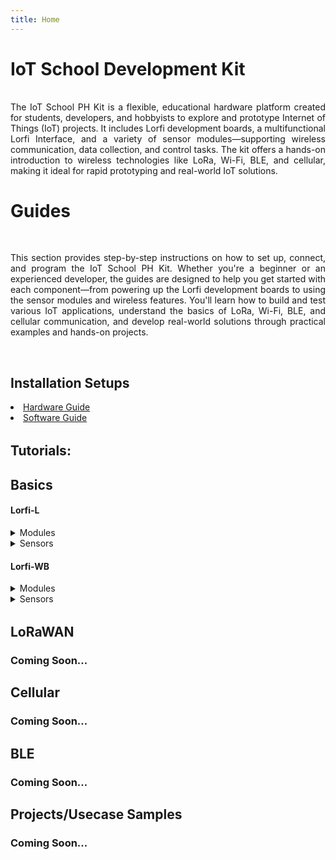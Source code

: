 ```yaml
---
title: Home
---
```


# <span style="display:inline-block;margin-bottom:1rem;">IoT School Development Kit</span>

<p style="text-align:justify;margin-bottom:2rem;">
  The IoT School PH Kit is a flexible, educational hardware platform created for students, developers, and hobbyists to explore and prototype Internet of Things (IoT) projects. It includes Lorfi development boards, a multifunctional Lorfi Interface, and a variety of sensor modules—supporting wireless communication, data collection, and control tasks. The kit offers a hands-on introduction to wireless technologies like LoRa, Wi-Fi, BLE, and cellular, making it ideal for rapid prototyping and real-world IoT solutions.
</p>


# <span style="display:inline-block;margin-bottom:1rem;">Guides</span>

  <p style="text-align:justify;display:inline-block;margin-bottom:2rem;">
    This section provides step-by-step instructions on how to set up, connect, and program the IoT School PH Kit. Whether you're a beginner or an experienced developer, the guides are designed to help you get started with each component—from powering up the Lorfi development boards to using the sensor modules and wireless features. You'll learn how to build and test various IoT applications, understand the basics of LoRa, Wi-Fi, BLE, and cellular communication, and develop real-world solutions through practical examples and hands-on projects.
  </p>

  <div style="margin-bottom:2rem;">
    <h2>Installation Setups</h2>
      <li>
          <a href="/docs/Hardware-Guide.html">Hardware Guide</a>
      </li>
      <li>
          <a href="/docs/Software-Guide.html">Software Guide</a>
      </li>
  </div>

  <div style="margin-bottom:1rem;">
    <h2>Tutorials:</h2>
  </div>
      
  <div style="margin-bottom:1rem;">
    <h2>Basics</h2>
  </div>

  <div style="margin-bottom:1rem;">
    <h4><strong>Lorfi-L</strong></h4>
    <div>
      <details>
        <summary>Modules</summary>
        <ul>
          <li><a href="/docs/projects/Basic/Lorfi-L/Modules/White_LED_Module.html">White LED Module</a></li>
          <li><a href="/docs/projects/Basic/Lorfi-L/Modules/3W_LED_Module.html">3W LED Module</a></li>
          <li><a href="/docs/projects/Basic/Lorfi-L/Modules/Active_Buzzer.html">Active Buzzer Module</a></li>
          <li><a href="/docs/projects/Basic/Lorfi-L/Modules/Passive_Buzzer_Module.html">Passive Buzzer Module</a></li>
          <li><a href="/docs/projects/Basic/Lorfi-L/Modules/Button_Switch_Module.html">Button Switch Module</a></li>
          <li><a href="/docs/projects/Basic/Lorfi-L/Modules/APDS_9930_Attitude_Sensor_Module.html">APDS-9930 Attitude Sensor Module</a></li>
          <li><a href="/docs/projects/Basic/Lorfi-L/Modules/Single_Relay_Module.html">Single Relay Module</a></li>
          <li><a href="/docs/projects/Basic/Lorfi-L/Modules/Reed_Switch_Module.html">Reed Switch Module</a></li>
          <li><a href="/docs/projects/Basic/Lorfi-L/Modules/Photo_Interrupter_Module.html">Photo Interruptor Module</a></li>
          <li><a href="/docs/projects/Basic/Lorfi-L/Modules/Capacitive_Touch_Module.html">Capacitive Touch Module</a></li>
          <li><a href="/docs/projects/Basic/Lorfi-L/Modules/IR_Receiver_Module.html">IR Receiver Module</a></li>
          <li><a href="/docs/projects/Basic/Lorfi-L/Modules/IR_Transmitter_Module.html">IR Transmitter Module</a></li>
        </ul>
      </details>
    </div>
    <div>
      <details>
        <summary>Sensors</summary>
        <ul>
          <li><a href="/docs/projects/Basic/Lorfi-L/Sensors/Analog_Rotation_Sensor.html">Analog Rotation Sensor</a></li>
          <li><a href="/docs/projects/Basic/Lorfi-L/Sensors/Ball_Tilt_Switch_Sensor.html">Ball Tilt Switch Sensor</a></li>
          <li><a href="/docs/projects/Basic/Lorfi-L/Sensors/Crash_Sensor.html">Crash Sensor</a></li>
          <li><a href="/docs/projects/Basic/Lorfi-L/Sensors/DTH11_Temperature_and_Humidity_Sensor.html">DHT11 Temperature and Humidity Sensor</a></li>
          <li><a href="/docs/projects/Basic/Lorfi-L/Sensors/Flame_Sensor.html">Flame Sensor</a></li>
          <li><a href="/docs/projects/Basic/Lorfi-L/Sensors/GUVA_S12SD_3528_Ultraviolet_Sensor.html">Ultraviolet Sensor</a></li>
          <li><a href="/docs/projects/Basic/Lorfi-L/Sensors/Hall_Magnetic_Sensor.html">Hall Magnetic Sensor</a></li>
          <li><a href="/docs/projects/Basic/Lorfi-L/Sensors/HC_SR04_Ultrasonic_Sensor.html">HC-SR04 Ultrasonic Sensor</a></li>
          <li><a href="/docs/projects/Basic/Lorfi-L/Sensors/Knock_Sensor.html">Knock Sensor</a></li>
          <li><a href="/docs/projects/Basic/Lorfi-L/Sensors/Line_Tracking_Sensor.html">Line Tracking Sensor</a></li>
          <li><a href="/docs/projects/Basic/Lorfi-L/Sensors/LM35_Temperature_Sensor.html">LM35 Temperature Sensor</a></li>
          <li><a href="/docs/projects/Basic/Lorfi-L/Sensors/Analog_Sound_Sensor.html">Analog Sound Sensor</a></li>
          <li><a href="/docs/projects/Basic/Lorfi-L/Sensors/MMA8452Q_Module_Acceleration_Tilt_Sensor.html">Acceleration Tilt Sensor</a></li>
          <li><a href="/docs/projects/Basic/Lorfi-L/Sensors/Gas_Sensor.html">Gas Sensor</a></li>
          <li><a href="/docs/projects/Basic/Lorfi-L/Sensors/Obstacle_Avoidance_Sensor.html">Obstacle Avoidance Sensor</a></li>
          <li><a href="/docs/projects/Basic/Lorfi-L/Sensors/Photo_Resistor_Sensor.html">Photo Resistor Sensor</a></li>
          <li><a href="/docs/projects/Basic/Lorfi-L/Sensors/PIR_Motion_Sensor.html">PIR Motion Sensor</a></li>
          <li><a href="/docs/projects/Basic/Lorfi-L/Sensors/Soil_Humidity_Sensor.html">Soil Humidity Sensor</a></li>
          <li><a href="/docs/projects/Basic/Lorfi-L/Sensors/Steam_Sensor.html">Steam Sensor</a></li>
          <li><a href="/docs/projects/Basic/Lorfi-L/Sensors/TEMT6000_Sensor.html">Ambient Light Sensor</a></li>
          <li><a href="/docs/projects/Basic/Lorfi-L/Sensors/Thin_Film_Pressure_Sensor.html">Thin-film Pressure Sensor</a></li>
        </ul>
      </details>
    </div>
  </div>

  <div style="margin-bottom:2rem;">
    <h4><strong>Lorfi-WB</strong></h4>
    <div>
      <details>
        <summary>Modules</summary>
        <ul>
          <li><a href="/docs/projects/Basic/Lorfi-WB/Modules/White_LED_Module.html">White LED Module</a></li>
          <li><a href="/docs/projects/Basic/Lorfi-WB/Modules/RGB_LED_Module.html">RGB LED Module</a></li>
          <li><a href="/docs/projects/Basic/Lorfi-WB/Modules/3W_LED_Module.html">3W LED Module</a></li>
          <li><a href="/docs/projects/Basic/Lorfi-WB/Modules/Traffic_Light_Module.html">Traffic Light Module</a></li>
          <li><a href="/docs/projects/Basic/Lorfi-WB/Modules/Active_Buzzer.html">Active Buzzer Module</a></li>
          <li><a href="/docs/projects/Basic/Lorfi-WB/Modules/Passive_Buzzer_Module.html">Passive Buzzer Module</a></li>
          <li><a href="/docs/projects/Basic/Lorfi-WB/Modules/Button_Switch_Module.html">Button Switch Module</a></li>
          <li><a href="/docs/projects/Basic/Lorfi-WB/Modules/APDS_9930_Attitude_Sensor_Module.html">APDS-9930 Attitude Sensor Module</a></li>
          <li><a href="/docs/projects/Basic/Lorfi-WB/Modules/Single_Relay_Module.html">Single Relay Module</a></li>
          <li><a href="/docs/projects/Basic/Lorfi-WB/Modules/Reed_Switch_Module.html">Reed Switch Module</a></li>
          <li><a href="/docs/projects/Basic/Lorfi-WB/Modules/Photo_Interrupter_Module.html">Photo Interruptor Module</a></li>
          <li><a href="/docs/projects/Basic/Lorfi-WB/Modules/Capacitive_Touch_Module.html">Capacitive Touch Module</a></li>
          <li><a href="/docs/projects/Basic/Lorfi-WB/Modules/IR_Receiver_Module.html">IR Receiver Module</a></li>
          <li><a href="/docs/projects/Basic/Lorfi-WB/Modules/IR_Transmitter_Module.html">IR Transmitter Module</a></li>
        </ul>
      </details>
    </div>
    <div>
      <details>
        <summary>Sensors</summary>
        <ul>
          <li><a href="/docs/projects/Basic/Lorfi-WB/Sensors/Analog_Rotation_Sensor.html">Analog Rotation Sensor</a></li>
          <li><a href="/docs/projects/Basic/Lorfi-WB/Sensors/Ball_Tilt_Switch_Sensor.html">Ball Tilt Switch Sensor</a></li>
          <li><a href="/docs/projects/Basic/Lorfi-WB/Sensors/Crash_Sensor.html">Crash Sensor</a></li>
          <li><a href="/docs/projects/Basic/Lorfi-WB/Sensors/DTH11_Temperature_and_Humidity_Sensor.html">DHT11 Temperature and Humidity Sensor</a></li>
          <li><a href="/docs/projects/Basic/Lorfi-WB/Sensors/Flame_Sensor.html">Flame Sensor</a></li>
          <li><a href="/docs/projects/Basic/Lorfi-WB/Sensors/GUVA_S12SD_3528_Ultraviolet_Sensor.html">Ultraviolet Sensor</a></li>
          <li><a href="/docs/projects/Basic/Lorfi-WB/Sensors/Hall_Magnetic_Sensor.html">Hall Magnetic Sensor</a></li>
          <li><a href="/docs/projects/Basic/Lorfi-WB/Sensors/HC_SR04_Ultrasonic_Sensor.html">HC-SR04 Ultrasonic Sensor</a></li>
          <li><a href="/docs/projects/Basic/Lorfi-WB/Sensors/Knock_Sensor.html">Knock Sensor</a></li>
          <li><a href="/docs/projects/Basic/Lorfi-WB/Sensors/Line_Tracking_Sensor.html">Line Tracking Sensor</a></li>
          <li><a href="/docs/projects/Basic/Lorfi-WB/Sensors/LM35_Temperature_Sensor.html">LM35 Temperature Sensor</a></li>
          <li><a href="/docs/projects/Basic/Lorfi-WB/Sensors/Analog_Sound_Sensor.html">Analog Sound Sensor</a></li>
          <li><a href="/docs/projects/Basic/Lorfi-WB/Sensors/MMA8452Q_Module_Acceleration_Tilt_Sensor.html">Acceleration Tilt Sensor</a></li>
          <li><a href="/docs/projects/Basic/Lorfi-WB/Sensors/Gas_Sensor.html">Gas Sensor</a></li>
          <li><a href="/docs/projects/Basic/Lorfi-WB/Sensors/Obstacle_Avoidance_Sensor.html">Obstacle Avoidance Sensor</a></li>
          <li><a href="/docs/projects/Basic/Lorfi-WB/Sensors/Photo_Resistor_Sensor.html">Photo Resistor Sensor</a></li>
          <li><a href="/docs/projects/Basic/Lorfi-WB/Sensors/PIR_Motion_Sensor.html">PIR Motion Sensor</a></li>
          <li><a href="/docs/projects/Basic/Lorfi-WB/Sensors/Soil_Humidity_Sensor.html">Soil Humidity Sensor</a></li>
          <li><a href="/docs/projects/Basic/Lorfi-WB/Sensors/Steam_Sensor.html">Steam Sensor</a></li>
          <li><a href="/docs/projects/Basic/Lorfi-WB/Sensors/TEMT6000_Sensor.html">Ambient Light Sensor</a></li>
          <li><a href="/docs/projects/Basic/Lorfi-WB/Sensors/Thin_Film_Pressure_Sensor.html">Thin-film Pressure Sensor</a></li>
        </ul>
      </details>
    </div>
  </div>

  <div style="margin-bottom:1rem;">
    <h2>LoRaWAN</h2>
    <h3>Coming Soon...</h3>
  </div>

  <div style="margin-bottom:1rem;">
    <h2>Cellular</h2>
    <h3>Coming Soon...</h3>
  </div>

  <div style="margin-bottom:1rem;">
    <h2>BLE</h2>
    <h3>Coming Soon...</h3>
  </div>

  <div style="margin-bottom:1rem;">
    <h2>Projects/Usecase Samples</h2>
    <h3>Coming Soon...</h3>
  </div>
